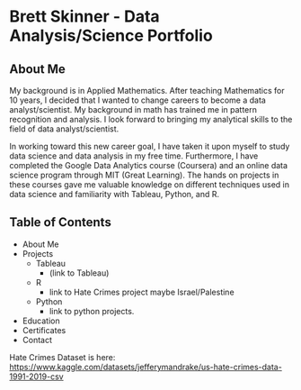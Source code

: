 # Brett Skinner - Data Analysis/Science Portfolio
## About Me
My background is in Applied Mathematics.  After teaching Mathematics for 10 years, I decided that I wanted to change careers to become a data analyst/scientist. My background in math has trained me in pattern recognition and analysis.  I look forward to bringing my analytical skills to the field of data analyst/scientist. 

In working toward this new career goal, I have taken it upon myself to study data science and data analysis in my free time. Furthermore, I have completed the Google Data Analytics course (Coursera) and an online data science program through MIT (Great Learning). The hands on projects in these courses gave me valuable knowledge on different techniques used in data science and familiarity with Tableau, Python, and R. 

## Table of Contents
* About Me
* Projects
  * Tableau
    * (link to Tableau)
  * R
    * link to Hate Crimes project maybe Israel/Palestine
  * Python
    * link to python projects.
* Education
* Certificates
* Contact
















Hate Crimes Dataset is here: https://www.kaggle.com/datasets/jefferymandrake/us-hate-crimes-data-1991-2019-csv

